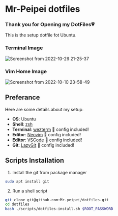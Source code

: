 # Mr-Peipei dotfiles

### Thank you for Opening my DotFiles💗

This is the setup dotfile fot Ubuntu.

### Terminal Image

![Screenshot from 2022-10-26 21-25-37](https://user-images.githubusercontent.com/54967427/198026439-c8c87453-06b6-42ec-a460-14190cc0c016.png)


### Vim Home Image

![Screenshot from 2022-10-10 23-58-49](https://user-images.githubusercontent.com/54967427/194896040-539d081d-8406-47d8-bf51-e40b95cb2f2b.png)

## Preferance

Here are some details about my setup:

+ **OS**: Ubuntu
+ **Shell**: [zsh](https://wiki.archlinux.org/index.php/Zsh)
+ **Terminal**: [wezterm](https://github.com/wez/wezterm/) 💙 config included!
+ **Editor**: [Neovim](https://github.com/neovim/neovim/) 💙 config included!
+ **Editor**: [VSCode](https://github.com/microsoft/vscode) 💙 config included!
+ **Git**: [LazyGit](https://github.com/jesseduffield/lazygit) 💙 config included!

## Scripts Installation

1. Install the git from package manager

```bash
sudo apt install git
```


2. Run a shell script

```bash
git clone git@github.com:Mr-peipei/dotfiles.git
cd dotfiles
bash ./scripts/dotfiles-install.sh $ROOT_PASSWORD
```
